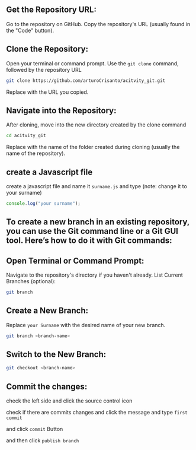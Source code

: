 ## Get the Repository URL:

Go to the repository on GitHub.
Copy the repository's URL (usually found in the "Code" button).

## Clone the Repository:

Open your terminal or command prompt.
Use the `git clone` command, followed by the repository URL

```bash
git clone https://github.com/arturoCrisanto/acitvity_git.git
```

Replace <repository-url> with the URL you copied.

## Navigate into the Repository:

After cloning, move into the new directory created by the clone command

```bash
cd acitvity_git
```

Replace <repository-name> with the name of the folder created during cloning (usually the name of the repository).

## create a Javascript file

create a javascript file and name it `surname.js` and type (note: change it to your surname)

```javascript
console.log("your surname");
```

## To create a new branch in an existing repository, you can use the Git command line or a Git GUI tool. Here’s how to do it with Git commands:

## Open Terminal or Command Prompt:

Navigate to the repository's directory if you haven't already.
List Current Branches (optional):

```bash
git branch
```

## Create a New Branch:

Replace `your Surname` with the desired name of your new branch.

```bash
git branch <branch-name>
```

## Switch to the New Branch:

```bash
git checkout <branch-name>
```

## Commit the changes:

check the left side and click the source control icon

check if there are commits changes and click the message and type `first commit`

and click `commit` Button

and then click `publish branch`
